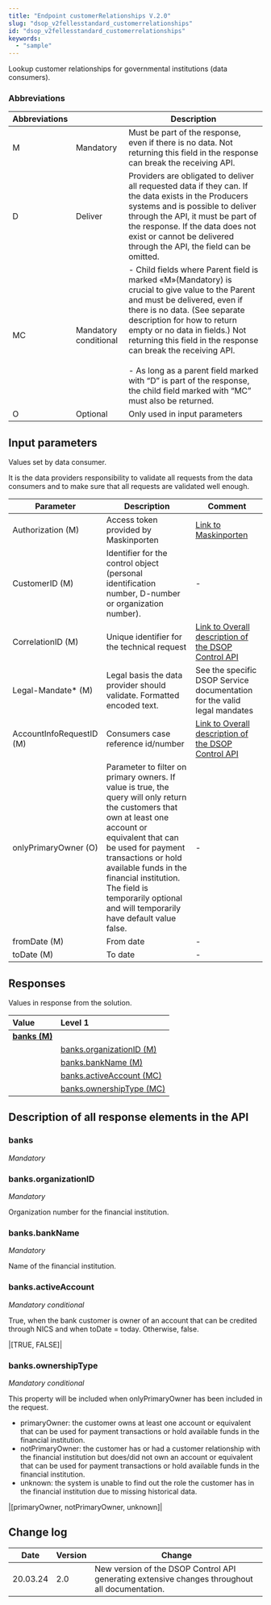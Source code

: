 ```yaml
---
title: "Endpoint customerRelationships V.2.0"
slug: "dsop_v2fellesstandard_customerrelationships"
id: "dsop_v2fellesstandard_customerrelationships"
keywords:
  - "sample"
---
```


Lookup customer relationships for governmental institutions (data consumers). 


### Abbreviations

| Abbreviations |                       | Description                                                                                                                                                                                                                                                                                                                                                                                                                              |
|---------------|-----------------------|------------------------------------------------------------------------------------------------------------------------------------------------------------------------------------------------------------------------------------------------------------------------------------------------------------------------------------------------------------------------------------------------------------------------------------------|
| M             | Mandatory             | Must be part of the response, even if there is no data. Not returning this field in the response can break the receiving API.                                                                                                                                                                                                                                                                                                            |
| D             | Deliver               | Providers are obligated to deliver all requested data if they can. If the data exists in the Producers systems and is possible to deliver through the API, it must be part of the response. If the data does not exist or cannot be delivered through the API, the field can be omitted.                                                                                                                                                 |
| MC            | Mandatory conditional | - Child fields where Parent field is marked «M»(Mandatory) is crucial to give value to the Parent and must be delivered, even if there is no data. (See separate description for how to return empty or no data in fields.) Not returning this field in the response can break the receiving API. <br> <br> - As long as a parent field marked with “D” is part of the response, the child field marked with “MC” must also be returned. |
| O             | Optional              | Only used in input parameters                                                                                                                                                                                                                                                                                                                                                                                                            |



## Input parameters

Values set by data consumer.

It is the data providers responsibility to validate all requests from the data consumers and to make sure that all 
requests are validated well enough. 



| Parameter                | Description                                                                                                                                                                                                                                                                                                                    | Comment                                                                                                                                   |
|--------------------------|--------------------------------------------------------------------------------------------------------------------------------------------------------------------------------------------------------------------------------------------------------------------------------------------------------------------------------|-------------------------------------------------------------------------------------------------------------------------------------------|
| Authorization (M)        | Access token provided by Maskinporten                                                                                                                                                                                                                                                                                          | [Link to Maskinporten](https://www.digdir.no/felleslosninger/maskinporten/869)                                                            |
| CustomerID (M)           | Identifier for the control object (personal identification number, D-number or organization number).                                                                                                                                                                                                                           | -                                                                                                                                         |
| CorrelationID (M)        | Unique identifier for the technical request                                                                                                                                                                                                                                                                                    | [Link to Overall description of the DSOP Control API](https://dokumentasjon.dsop.no/dsop_v2fellesstandard_specification_of_eoppslag.html) |
| Legal-Mandate* (M)       | Legal basis the data provider should validate. Formatted encoded text.                                                                                                                                                                                                                                                         | See the specific DSOP Service documentation for the valid legal mandates                                                                  |
| AccountInfoRequestID (M) | Consumers case reference id/number                                                                                                                                                                                                                                                                                             | [Link to Overall description of the DSOP Control API](https://dokumentasjon.dsop.no/dsop_v2fellesstandard_specification_of_eoppslag.html) |
| onlyPrimaryOwner (O)     | Parameter to filter on primary owners. If value is true, the query will only return the customers that own at least one account or equivalent that can be used for payment transactions or hold available funds in the financial institution. The field is temporarily optional and will temporarily have default value false. | -                                                                                                                                         |
| fromDate (M)             | From date                                                                                                                                                                                                                                                                                                                      | -                                                                                                                                         |
| toDate (M)               | To date                                                                                                                                                                                                                                                                                                                        | -                                                                                                                                         |




## Responses

Values in response from the solution.


| Value                                                                                                 | Level 1                                                                                                                        | 
|:------------------------------------------------------------------------------------------------------|:-------------------------------------------------------------------------------------------------------------------------------|
| [**banks (M)**](https://dokumentasjon.dsop.no/dsop_v2fellesstandard_customerrelationships.html#banks) |                                                                                                                                |
|                                                                                                       | [banks.organizationID (M)](https://dokumentasjon.dsop.no/dsop_v2fellesstandard_customerrelationships.html#banksorganizationID) |
|                                                                                                       | [banks.bankName (M)](https://dokumentasjon.dsop.no/dsop_v2fellesstandard_customerrelationships.html#banksbankname)             |     
|                                                                                                       | [banks.activeAccount (MC)](https://dokumentasjon.dsop.no/dsop_v2fellesstandard_customerrelationships.html#banksactiveAccount)  |
|                                                                                                       | [banks.ownershipType (MC)](https://dokumentasjon.dsop.no/dsop_v2fellesstandard_customerrelationships.html#banksownershipType)  |




## Description of all response elements in the API

### banks

*Mandatory*


### banks.organizationID

*Mandatory*

Organization number for the financial institution.


### banks.bankName

*Mandatory*

Name of the financial institution.


### banks.activeAccount

*Mandatory conditional*

True, when the bank customer is owner of an account that can be credited through NICS and when toDate = today. Otherwise, false.

|[TRUE, FALSE]|


### banks.ownershipType

*Mandatory conditional*

This property will be included when onlyPrimaryOwner has been included in the request.
* primaryOwner: the customer owns at least one account or equivalent that can be used for payment transactions or hold available funds in the financial institution. 
* notPrimaryOwner: the customer has or had a customer relationship with the financial institution but does/did not own an account or equivalent that can be used for payment transactions or hold available funds in the financial institution. 
* unknown: the system is unable to find out the role the customer has in the financial institution due to missing historical data.

|[primaryOwner, notPrimaryOwner, unknown]|




## Change log

| Date     | Version | Change                                                                                         |
|----------|---------|------------------------------------------------------------------------------------------------|
| 20.03.24 | 2.0     | New version of the DSOP Control API generating extensive changes throughout all documentation. |

